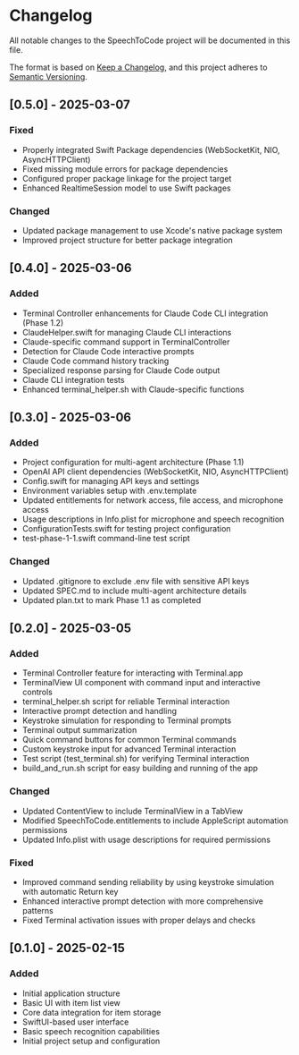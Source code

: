 # Changelog

All notable changes to the SpeechToCode project will be documented in this file.

The format is based on [Keep a Changelog](https://keepachangelog.com/en/1.0.0/),
and this project adheres to [Semantic Versioning](https://semver.org/spec/v2.0.0.html).

## [0.5.0] - 2025-03-07

### Fixed
- Properly integrated Swift Package dependencies (WebSocketKit, NIO, AsyncHTTPClient)
- Fixed missing module errors for package dependencies
- Configured proper package linkage for the project target
- Enhanced RealtimeSession model to use Swift packages

### Changed
- Updated package management to use Xcode's native package system
- Improved project structure for better package integration

## [0.4.0] - 2025-03-06

### Added
- Terminal Controller enhancements for Claude Code CLI integration (Phase 1.2)
- ClaudeHelper.swift for managing Claude CLI interactions
- Claude-specific command support in TerminalController
- Detection for Claude Code interactive prompts
- Claude Code command history tracking
- Specialized response parsing for Claude Code output
- Claude CLI integration tests
- Enhanced terminal_helper.sh with Claude-specific functions

## [0.3.0] - 2025-03-06

### Added
- Project configuration for multi-agent architecture (Phase 1.1)
- OpenAI API client dependencies (WebSocketKit, NIO, AsyncHTTPClient)
- Config.swift for managing API keys and settings
- Environment variables setup with .env.template
- Updated entitlements for network access, file access, and microphone access
- Usage descriptions in Info.plist for microphone and speech recognition
- ConfigurationTests.swift for testing project configuration
- test-phase-1-1.swift command-line test script

### Changed
- Updated .gitignore to exclude .env file with sensitive API keys
- Updated SPEC.md to include multi-agent architecture details
- Updated plan.txt to mark Phase 1.1 as completed

## [0.2.0] - 2025-03-05

### Added
- Terminal Controller feature for interacting with Terminal.app
- TerminalView UI component with command input and interactive controls
- terminal_helper.sh script for reliable Terminal interaction
- Interactive prompt detection and handling
- Keystroke simulation for responding to Terminal prompts
- Terminal output summarization
- Quick command buttons for common Terminal commands
- Custom keystroke input for advanced Terminal interaction
- Test script (test_terminal.sh) for verifying Terminal interaction
- build_and_run.sh script for easy building and running of the app

### Changed
- Updated ContentView to include TerminalView in a TabView
- Modified SpeechToCode.entitlements to include AppleScript automation permissions
- Updated Info.plist with usage descriptions for required permissions

### Fixed
- Improved command sending reliability by using keystroke simulation with automatic Return key
- Enhanced interactive prompt detection with more comprehensive patterns
- Fixed Terminal activation issues with proper delays and checks

## [0.1.0] - 2025-02-15

### Added
- Initial application structure
- Basic UI with item list view
- Core data integration for item storage
- SwiftUI-based user interface
- Basic speech recognition capabilities
- Initial project setup and configuration
